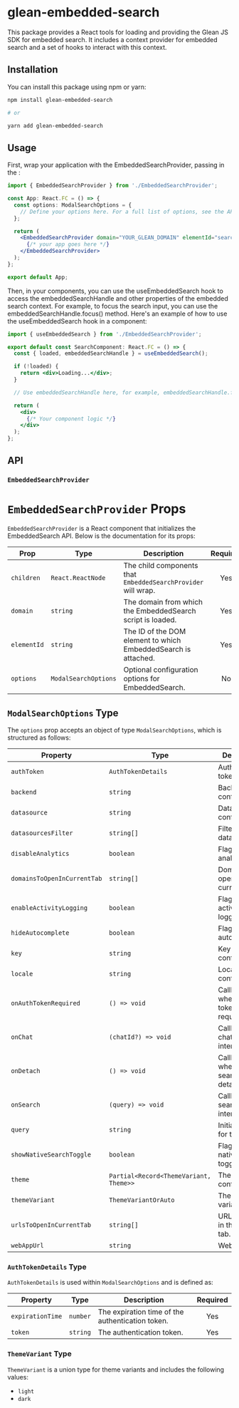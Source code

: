 # glean-embedded-search

This package provides a React tools for loading and providing the Glean JS SDK for embedded search. It includes a context provider for embedded search and a set of hooks to interact with this context.

## Installation

You can install this package using npm or yarn:

```sh
npm install glean-embedded-search

# or

yarn add glean-embedded-search
```

## Usage

First, wrap your application with the EmbeddedSearchProvider, passing in the :

```jsx
import { EmbeddedSearchProvider } from './EmbeddedSearchProvider';

const App: React.FC = () => {
  const options: ModalSearchOptions = {
    // Define your options here. For a full list of options, see the API section below.
  };

  return (
    <EmbeddedSearchProvider domain="YOUR_GLEAN_DOMAIN" elementId="search-box" options={options}>
      {/* your app goes here */}
    </EmbeddedSearchProvider>
  );
};

export default App;
```

Then, in your components, you can use the useEmbeddedSearch hook to access the embeddedSearchHandle and other properties of the embedded search context. For example, to focus the search input, you can use the embeddedSearchHandle.focus() method. Here's an example of how to use the useEmbeddedSearch hook in a component:

```jsx
import { useEmbeddedSearch } from './EmbeddedSearchProvider';

export default const SearchComponent: React.FC = () => {
  const { loaded, embeddedSearchHandle } = useEmbeddedSearch();

  if (!loaded) {
    return <div>Loading...</div>;
  }

  // Use embeddedSearchHandle here, for example, embeddedSearchHandle.focus()

  return (
    <div>
      {/* Your component logic */}
    </div>
  );
};
```

## API

### `EmbeddedSearchProvider`

# `EmbeddedSearchProvider` Props

`EmbeddedSearchProvider` is a React component that initializes the EmbeddedSearch API. Below is the documentation for its props:

| Prop        | Type                 | Description                                                    | Required |
| ----------- | -------------------- | -------------------------------------------------------------- | :------: |
| `children`  | `React.ReactNode`    | The child components that `EmbeddedSearchProvider` will wrap.  |   Yes    |
| `domain`    | `string`             | The domain from which the EmbeddedSearch script is loaded.     |   Yes    |
| `elementId` | `string`             | The ID of the DOM element to which EmbeddedSearch is attached. |   Yes    |
| `options`   | `ModalSearchOptions` | Optional configuration options for EmbeddedSearch.             |    No    |

## `ModalSearchOptions` Type

The `options` prop accepts an object of type `ModalSearchOptions`, which is structured as follows:

| Property                    | Type                                   | Description                                  | Required |
| --------------------------- | -------------------------------------- | -------------------------------------------- | :------: |
| `authToken`                 | `AuthTokenDetails`                     | Authentication token details.                |    No    |
| `backend`                   | `string`                               | Backend configuration.                       |    No    |
| `datasource`                | `string`                               | Datasource configuration.                    |    No    |
| `datasourcesFilter`         | `string[]`                             | Filters for datasources.                     |    No    |
| `disableAnalytics`          | `boolean`                              | Flag to disable analytics.                   |    No    |
| `domainsToOpenInCurrentTab` | `string[]`                             | Domains to open in the current tab.          |    No    |
| `enableActivityLogging`     | `boolean`                              | Flag to enable activity logging.             |    No    |
| `hideAutocomplete`          | `boolean`                              | Flag to hide autocomplete.                   |    No    |
| `key`                       | `string`                               | Key for configuration.                       |    No    |
| `locale`                    | `string`                               | Locale configuration.                        |    No    |
| `onAuthTokenRequired`       | `() => void`                           | Callback for when an auth token is required. |    No    |
| `onChat`                    | `(chatId?) => void`                    | Callback for chat interactions.              |    No    |
| `onDetach`                  | `() => void`                           | Callback for when the search is detached.    |    No    |
| `onSearch`                  | `(query) => void`                      | Callback for search interactions.            |   Yes    |
| `query`                     | `string`                               | Initial query for the search.                |    No    |
| `showNativeSearchToggle`    | `boolean`                              | Flag to show native search toggle.           |    No    |
| `theme`                     | `Partial<Record<ThemeVariant, Theme>>` | Theme configuration.                         |    No    |
| `themeVariant`              | `ThemeVariantOrAuto`                   | The theme variant to use.                    |    No    |
| `urlsToOpenInCurrentTab`    | `string[]`                             | URLs to open in the current tab.             |    No    |
| `webAppUrl`                 | `string`                               | Web app URL.                                 |    No    |

### `AuthTokenDetails` Type

`AuthTokenDetails` is used within `ModalSearchOptions` and is defined as:

| Property         | Type     | Description                                      | Required |
| ---------------- | -------- | ------------------------------------------------ | :------: |
| `expirationTime` | `number` | The expiration time of the authentication token. |   Yes    |
| `token`          | `string` | The authentication token.                        |   Yes    |

### `ThemeVariant` Type

`ThemeVariant` is a union type for theme variants and includes the following values:

- `light`
- `dark`